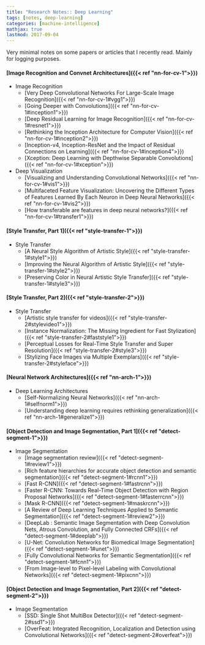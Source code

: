 ```yaml
---
title: "Research Notes:: Deep Learning"
tags: [notes, deep-learning]
categories: [machine-intelligence]
mathjax: true
lastmod: 2017-09-04
---
```


Very minimal notes on some papers or articles that I recently read. Mainly for logging purposes.

#### [Image Recognition and Convnet Architectures]({{< ref "nn-for-cv-1">}})
* Image Recognition
    * [Very Deep Convolutional Networks For Large-Scale Image Recognition]({{< ref "nn-for-cv-1#vgg1">}})
    * [Going Deeper with Convolutions]({{< ref "nn-for-cv-1#inception1">}})
    * [Deep Residual Learning for Image Recognition]({{< ref "nn-for-cv-1#resnet1">}})
    * [Rethinking the Inception Architecture for Computer Vision]({{< ref "nn-for-cv-1#inception2">}})
    * [Inception-v4, Inception-ResNet and the Impact of Residual Connections on Learning]({{< ref "nn-for-cv-1#inception4">}})
    * [Xception: Deep Learning with Depthwise Separable Convolutions]({{< ref "nn-for-cv-1#xception">}})
* Deep Visualization
    * [Visualizing and Understanding Convolutional Networks]({{< ref "nn-for-cv-1#vis1">}})
    * [Multifaceted Feature Visualization: Uncovering the Different Types of Features Learned By Each Neuron in Deep Neural Networks]({{< ref "nn-for-cv-1#vis2">}})
    * [How transferable are features in deep neural networks?]({{< ref "nn-for-cv-1#transfer1">}})

#### [Style Transfer, Part 1]({{< ref "style-transfer-1">}})
* Style Transfer
    * [A Neural Style Algorithm of Artistic Style]({{< ref "style-transfer-1#style1">}})
    * [Improving the Neural Algorithm of Artistic Style]({{< ref "style-transfer-1#style2">}})
    * [Preserving Color in Neural Artistic Style Transfer]({{< ref "style-transfer-1#style3">}})

#### [Style Transfer, Part 2]({{< ref "style-transfer-2">}})
* Style Transfer
    * [Artistic style transfer for videos]({{< ref "style-transfer-2#stylevideo1">}})
    * [Instance Normalization: The Missing Ingredient for Fast Stylization]({{< ref "style-transfer-2#faststyle1">}})
    * [Perceptual Losses for Real-Time Style Transfer and Super Resolution]({{< ref "style-transfer-2#style3">}})
    * [Stylizing Face Images via Multiple Exemplars]({{< ref "style-transfer-2#styleface">}})

#### [Neural Network Architectures]({{< ref "nn-arch-1">}})
* Deep Learning Architectures
    * [Self-Normalizing Neural Networks]({{< ref "nn-arch-1#selfnorm1">}})
    * [Understanding deep learning requires rethinking generalization]({{< ref "nn-arch-1#generalize1">}})

#### [Object Detection and Image Segmentation, Part 1]({{< ref "detect-segment-1">}})
* Image Segmentation
    * [Image segmentation review]({{< ref "detect-segment-1#review1">}})
    * [Rich feature hierarchies for accurate object detection and semantic segmentation]({{< ref "detect-segment-1#rcnn1">}})
    * [Fast R-CNN]({{< ref "detect-segment-1#fastrcnn">}})
    * [Faster R-CNN: Towards Real-Time Object Detection with Region Proposal Networks]({{< ref "detect-segment-1#fasterrcnn">}})
    * [Mask R-CNN]({{< ref "detect-segment-1#maskrcnn">}})
    * [A Review of Deep Learning Techniques Applied to Semantic Segmentation]({{< ref "detect-segment-1#review2">}})
    * [DeepLab : Semantic Image Segmentation with Deep Convolution Nets, Atrous Convolution, and Fully Connected CRFs]({{< ref "detect-segment-1#deeplab">}})
    * [U-Net: Convolution Networks for Biomedical Image Segmentation]({{< ref "detect-segment-1#unet">}})
    * [Fully Convolutional Networks for Semantic Segmentation]({{< ref "detect-segment-1#fcnn1">}})
    * [From Image-level to Pixel-level Labeling with Convolutional Networks]({{< ref "detect-segment-1#pixcnn">}})

#### [Object Detection and Image Segmentation, Part 2]({{< ref "detect-segment-2">}})
* Image Segmentation
    * [SSD: Single Shot MultiBox Detector]({{< ref "detect-segment-2#ssd1">}})
    * [OverFeat: Integrated Recognition, Localization and Detection using Convolutional Networks]({{< ref "detect-segment-2#overfeat">}})
